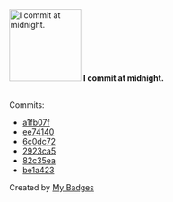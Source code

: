 <img src="https://my-badges.github.io/my-badges/midnight-commits.png" alt="I commit at midnight." title="I commit at midnight." width="128">
<strong>I commit at midnight.</strong>
<br><br>

Commits:

- <a href="https://github.com/dudeperf3ct/archive-blog/commit/a1fb07f6e755c8662151350a206ce2c95739a82b">a1fb07f</a>
- <a href="https://github.com/dudeperf3ct/archive-blog/commit/ee74140796d5b8c7607a7e31347f7a1762f443f2">ee74140</a>
- <a href="https://github.com/dudeperf3ct/fellowship.ai-challenges/commit/6c0dc7292f157cb25025ef74ef2f91a6529e5edd">6c0dc72</a>
- <a href="https://github.com/dudeperf3ct/fellowship.ai-challenges/commit/2923ca59c86e34e89d0f626d5187894392304bfd">2923ca5</a>
- <a href="https://github.com/dudeperf3ct/fellowship.ai-challenges/commit/82c35eaaa5c7280702d9cf7ea828e453e7c3d2ba">82c35ea</a>
- <a href="https://github.com/dudeperf3ct/fellowship.ai-challenges/commit/be1a4232a674ea8e7bd0eebdf3ed0db89d40f0a6">be1a423</a>


Created by <a href="https://github.com/my-badges/my-badges">My Badges</a>